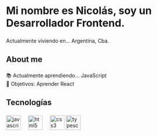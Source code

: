 <h1 align="left">Mi nombre es Nicolás, soy un Desarrollador Frontend.</h1>

###

<p align="left">Actualmente viviendo en... Argentina, Cba.</p>

###

<h2 align="left">About me</h2>

###

<p align="left">📚 Actualmente aprendiendo... JavaScript <br>🎯 Objetivos: Aprender React </p>

###

<h2 align="left">Tecnologías</h2>

###

<div align="left">
  <img src="https://cdn.jsdelivr.net/gh/devicons/devicon/icons/javascript/javascript-original.svg" height="40" alt="javascript logo"  />
  <img width="12" />
  <img src="https://cdn.jsdelivr.net/gh/devicons/devicon/icons/html5/html5-original.svg" height="40" alt="html5 logo"  />
  <img width="12" />
  <img src="https://cdn.jsdelivr.net/gh/devicons/devicon/icons/css3/css3-original.svg" height="40" alt="css3 logo"  />
    <img src="https://cdn.jsdelivr.net/gh/devicons/devicon/icons/typescript/typescript-original.svg" height="40" alt="typescript logo"  />
</div>

###

